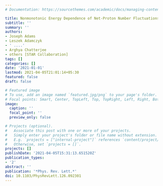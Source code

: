 ```yaml
---
# Documentation: https://sourcethemes.com/academic/docs/managing-content/

title: Nonmonotonic Energy Dependence of Net-Proton Number Fluctuations
subtitle: ''
summary: ''
authors:
- Joseph Adams
- Leszek Adamczyk
- ' ....'
- Arghya Chatterjee
- others [STAR Collaboration]
tags: []
categories: []
date: '2021-01-01'
lastmod: 2021-04-05T21:01:14+05:30
featured: false
draft: false

# Featured image
# To use, add an image named `featured.jpg/png` to your page's folder.
# Focal points: Smart, Center, TopLeft, Top, TopRight, Left, Right, BottomLeft, Bottom, BottomRight.
image:
  caption: ''
  focal_point: ''
  preview_only: false

# Projects (optional).
#   Associate this post with one or more of your projects.
#   Simply enter your project's folder or file name without extension.
#   E.g. `projects = ["internal-project"]` references `content/project/deep-learning/index.md`.
#   Otherwise, set `projects = []`.
projects: []
publishDate: '2021-04-05T15:31:13.651520Z'
publication_types:
- '2'
abstract: ''
publication: '*Phys. Rev. Lett.*'
doi: 10.1103/PhysRevLett.126.092301
---
```

